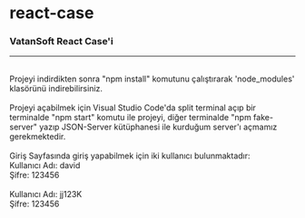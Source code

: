 # react-case
### VatanSoft React Case'i
<hr>
<br>
Projeyi indirdikten sonra "npm install" komutunu çalıştırarak 'node_modules' klasörünü indirebilirsiniz.
<br>
<br>
Projeyi açabilmek için Visual Studio Code'da split terminal açıp bir terminalde "npm start" komutu ile projeyi, diğer terminalde "npm fake-server" yazıp JSON-Server kütüphanesi ile kurduğum server'ı açmamız gerekmektedir.
<br>
<br>
Giriş Sayfasında giriş yapabilmek için iki kullanıcı bulunmaktadır:
<br>
Kullanıcı Adı: david
<br>
Şifre: 123456

<br>
<br>
Kullanıcı Adı: jj123K
<br>
Şifre: 123456
